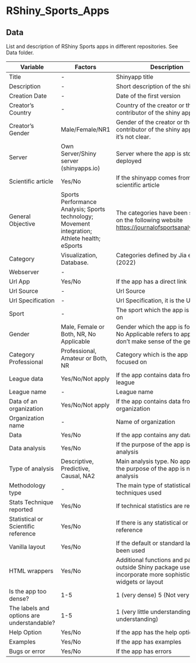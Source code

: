 # RShiny_Sports_Apps

## Data
List and description of RShiny Sports apps in different repositories. See Data folder.


| Variable | Factors | Description |
| -------- | ------- | ----------- |
| Title | - | Shinyapp title |
| Description | - | Short description of the shiny app |
| Creation Date | - | Date of the first version |
| Creator’s Country | - | Country of the creator or the first contributor of the shiny app |
| Creator’s Gender | Male/Female/NR1 | Gender of the creator or the first contributor of the shiny app. NR if it’s not clear. |
| Server | Own Server/Shiny server (shinyapps.io) | Server where the app is stored to be deployed |
| Scientific article | Yes/No | If the shinyapp comes from a scientific article |
| General Objective | Sports Performance Analysis; Sports technology; Movement integration; Athlete health; eSports | The categories have been selected on the following website https://journalofsportsanalytics.com/ |
| Category | Visualization, Database. | Categories defined by Jia et al. (2022) |
| Webserver | - | |
| Url App | Yes/No | If the app has a direct link |
| Url Source | - | Url Source |
| Url Specification | - | Url Specification, it is the UrL app |
| Sport | - | The sport which the app is focused on |
| Gender | Male, Female or Both, NR, No Applicable | Gender which the app is focused on. No Applicable refers to apps that don’t make sense of the gender |
| Category Professional | Professional, Amateur or Both, NR | Category which is the app is focused on |
| League data | Yes/No/Not apply | If the app contains data from a league |
| League name | - | League name |
| Data of an organization | Yes/No/Not apply | If the app contains data from an organization |
| Organization name | - | Name of organization |
| Data | Yes/No | If the app contains any dataset |
| Data analysis | Yes/No | If the purpose of the app is the data analysis |
| Type of analysis | Descriptive, Predictive, Causal, NA2 | Main analysis type. No applicable if the purpose of the app is not a data analysis |
| Methodology type | - | The main type of statistical techniques used |
| Stats Technique reported | Yes/No | If technical statistics are reported |
| Statistical or Scientific reference | Yes/No | If there is any statistical or scientific reference |
| Vanilla layout | Yes/No | If the default or standard layout has been used |
| HTML wrappers | Yes/No | Additional functions and packages outside Shiny package used to incorporate more sophisticated widgets or layout |
| Is the app too dense? | 1-5 | 1 (very dense) 5 (Not very dense) |
| The labels and options are understandable? | 1-5 | 1 (very little understanding) 5 (very understanding) |
| Help Option | Yes/No | If the app has the help option |
| Examples | Yes/No | If the app has examples |
| Bugs or error | Yes/No | If the app has errors |
